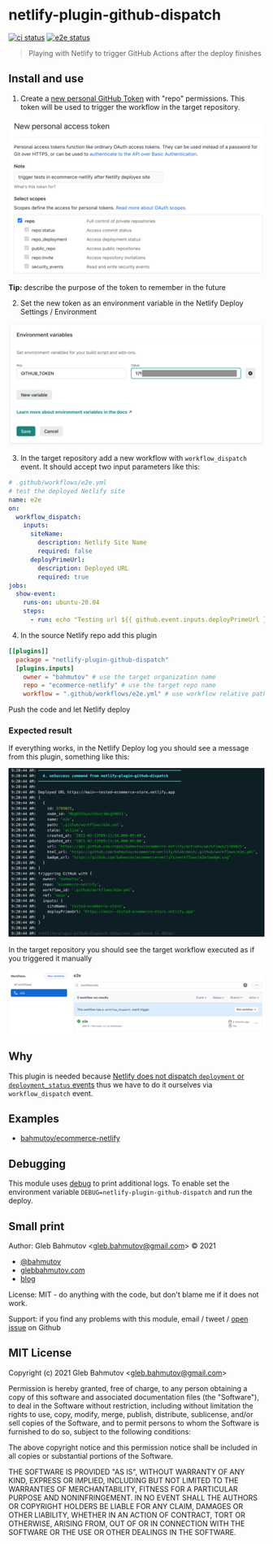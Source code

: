 # netlify-plugin-github-dispatch
[![ci status][ci image]][ci url] [![e2e status][e2e image]][ci url]
> Playing with Netlify to trigger GitHub Actions after the deploy finishes

## Install and use

1. Create a [new personal GitHub Token](https://github.com/settings/tokens/new) with "repo" permissions. This token will be used to trigger the workflow in the target repository.

![New token](images/token.png)

**Tip:** describe the purpose of the token to remember in the future

2. Set the new token as an environment variable in the Netlify Deploy Settings / Environment

![Set token in Netlify deploy settings](images/set-token.png)

3. In the target repository add a new workflow with `workflow_dispatch` event. It should accept two input parameters like this:

```yml
# .github/workflows/e2e.yml
# test the deployed Netlify site
name: e2e
on:
  workflow_dispatch:
    inputs:
      siteName:
        description: Netlify Site Name
        required: false
      deployPrimeUrl:
        description: Deployed URL
        required: true
jobs:
  show-event:
    runs-on: ubuntu-20.04
    steps:
      - run: echo "Testing url ${{ github.event.inputs.deployPrimeUrl }}"
```

4. In the source Netlify repo add this plugin

```toml
[[plugins]]
  package = "netlify-plugin-github-dispatch"
  [plugins.inputs]
    owner = "bahmutov" # use the target organization name
    repo = "ecommerce-netlify" # use the target repo name
    workflow = ".github/workflows/e2e.yml" # use workflow relative path
```

Push the code and let Netlify deploy

### Expected result

If everything works, in the Netlify Deploy log you should see a message from this plugin, something like this:

![Deploy log messages from the plugin](images/plugin-message.png)

In the target repository you should see the target workflow executed as if you triggered it manually

![Executed workflow](images/workflow.png)

## Why

This plugin is needed because [Netlify does not dispatch `deployment` or `deployment_status` events](https://community.netlify.com/t/can-netlify-deliver-deploy-event-to-github-api-after-successful-deployment/10905) thus we have to do it ourselves via `workflow_dispatch` event.

## Examples

- [bahmutov/ecommerce-netlify](https://github.com/bahmutov/ecommerce-netlify)

## Debugging

This module uses [debug](https://github.com/visionmedia/debug#readme) to print additional logs. To enable set the environment variable `DEBUG=netlify-plugin-github-dispatch` and run the deploy.

## Small print

Author: Gleb Bahmutov &lt;gleb.bahmutov@gmail.com&gt; &copy; 2021

- [@bahmutov](https://twitter.com/bahmutov)
- [glebbahmutov.com](https://glebbahmutov.com)
- [blog](https://glebbahmutov.com/blog)

License: MIT - do anything with the code, but don't blame me if it does not work.

Support: if you find any problems with this module, email / tweet /
[open issue](https://github.com/bahmutov/netlify-plugin-github-dispatch/issues) on Github

## MIT License

Copyright (c) 2021 Gleb Bahmutov &lt;gleb.bahmutov@gmail.com&gt;

Permission is hereby granted, free of charge, to any person
obtaining a copy of this software and associated documentation
files (the "Software"), to deal in the Software without
restriction, including without limitation the rights to use,
copy, modify, merge, publish, distribute, sublicense, and/or sell
copies of the Software, and to permit persons to whom the
Software is furnished to do so, subject to the following
conditions:

The above copyright notice and this permission notice shall be
included in all copies or substantial portions of the Software.

THE SOFTWARE IS PROVIDED "AS IS", WITHOUT WARRANTY OF ANY KIND,
EXPRESS OR IMPLIED, INCLUDING BUT NOT LIMITED TO THE WARRANTIES
OF MERCHANTABILITY, FITNESS FOR A PARTICULAR PURPOSE AND
NONINFRINGEMENT. IN NO EVENT SHALL THE AUTHORS OR COPYRIGHT
HOLDERS BE LIABLE FOR ANY CLAIM, DAMAGES OR OTHER LIABILITY,
WHETHER IN AN ACTION OF CONTRACT, TORT OR OTHERWISE, ARISING
FROM, OUT OF OR IN CONNECTION WITH THE SOFTWARE OR THE USE OR
OTHER DEALINGS IN THE SOFTWARE.

[ci image]: https://github.com/bahmutov/netlify-plugin-github-dispatch/workflows/ci/badge.svg?branch=main
[e2e image]: https://github.com/bahmutov/netlify-plugin-github-dispatch/workflows/e2e/badge.svg?branch=main
[ci url]: https://github.com/bahmutov/netlify-plugin-github-dispatch/actions
